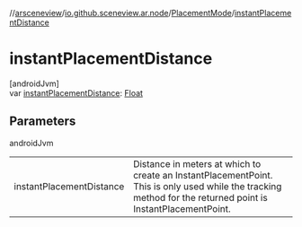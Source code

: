 //[arsceneview](../../../index.md)/[io.github.sceneview.ar.node](../index.md)/[PlacementMode](index.md)/[instantPlacementDistance](instant-placement-distance.md)

# instantPlacementDistance

[androidJvm]\
var [instantPlacementDistance](instant-placement-distance.md): [Float](https://kotlinlang.org/api/latest/jvm/stdlib/kotlin/-float/index.html)

## Parameters

androidJvm

| | |
|---|---|
| instantPlacementDistance | Distance in meters at which to create an InstantPlacementPoint. This is only used while the tracking method for the returned point is InstantPlacementPoint. |
